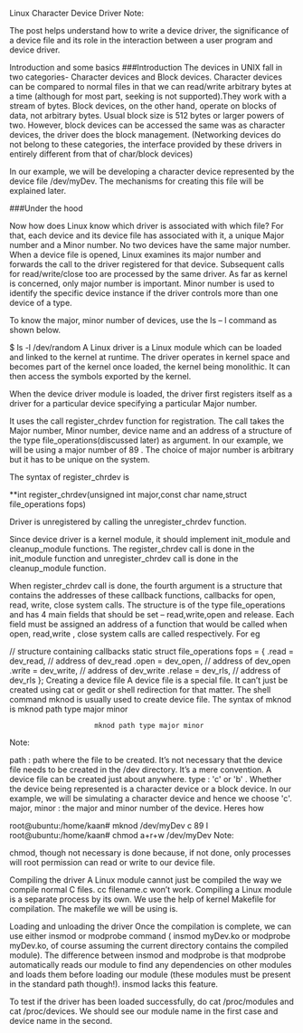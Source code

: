 Linux Character Device Driver
Note:

The post helps understand how to write a device driver, the significance of a device file and its role in the interaction between a user program and device driver.

Introduction and some basics
###Introduction The devices in UNIX fall in two categories- Character devices and Block devices. Character devices can be compared to normal files in that we can read/write arbitrary bytes at a time (although for most part, seeking is not supported).They work with a stream of bytes. Block devices, on the other hand, operate on blocks of data, not arbitrary bytes. Usual block size is 512 bytes or larger powers of two. However, block devices can be accessed the same was as character devices, the driver does the block management. (Networking devices do not belong to these categories, the interface provided by these drivers in entirely different from that of char/block devices)

In our example, we will be developing a character device represented by the device file /dev/myDev. The mechanisms for creating this file will be explained later.

###Under the hood

Now how does Linux know which driver is associated with which file? For that, each device and its device file has associated with it, a unique Major number and a Minor number. No two devices have the same major number. When a device file is opened, Linux examines its major number and forwards the call to the driver registered for that device. Subsequent calls for read/write/close too are processed by the same driver. As far as kernel is concerned, only major number is important. Minor number is used to identify the specific device instance if the driver controls more than one device of a type.

To know the major, minor number of devices, use the ls – l command as shown below.

$ ls -l /dev/random 
A Linux driver is a Linux module which can be loaded and linked to the kernel at runtime. The driver operates in kernel space and becomes part of the kernel once loaded, the kernel being monolithic. It can then access the symbols exported by the kernel.

When the device driver module is loaded, the driver first registers itself as a driver for a particular device specifying a particular Major number.

It uses the call register_chrdev function for registration. The call takes the Major number, Minor number, device name and an address of a structure of the type file_operations(discussed later) as argument. In our example, we will be using a major number of 89 . The choice of major number is arbitrary but it has to be unique on the system.

The syntax of register_chrdev is

**int register_chrdev(unsigned int major,const char name,struct file_operations fops)

Driver is unregistered by calling the unregister_chrdev function.

Since device driver is a kernel module, it should implement init_module and cleanup_module functions. The register_chrdev call is done in the init_module function and unregister_chrdev call is done in the cleanup_module function.

When register_chrdev call is done, the fourth argument is a structure that contains the addresses of these callback functions, callbacks for open, read, write, close system calls. The structure is of the type file_operations and has 4 main fields that should be set – read,write,open and release. Each field must be assigned an address of a function that would be called when open, read,write , close system calls are called respectively. For eg

// structure containing callbacks
static struct file_operations fops =
{
	.read = dev_read, // address of dev_read
	.open = dev_open, // address of dev_open
	.write = dev_write, // address of dev_write
	.relase = dev_rls, // address of dev_rls
};
Creating a device file
A device file is a special file. It can’t just be created using cat or gedit or shell redirection for that matter. The shell command mknod is usually used to create device file. The syntax of mknod is mknod path type major minor

                         mknod path type major minor
Note:

path : path where the file to be created. It’s not necessary that the device file needs to be created in the /dev directory. It’s a mere convention. A device file can be created just about anywhere.
type : 'c' or 'b' . Whether the device being represented is a character device or a block device. In our example, we will be simulating a character device and hence we choose 'c'.
major, minor : the major and minor number of the device.
Heres how

root@ubuntu:/home/kaan# mknod /dev/myDev c 89 l
root@ubuntu:/home/kaan# chmod a+r+w /dev/myDev
Note:

chmod, though not necessary is done because, if not done, only processes will root permission can read or write to our device file.

Compiling the driver
A Linux module cannot just be compiled the way we compile normal C files. cc filename.c won’t work. Compiling a Linux module is a separate process by its own. We use the help of kernel Makefile for compilation. The makefile we will be using is.

Loading and unloading the driver
Once the compilation is complete, we can use either insmod or modprobe command ( insmod myDev.ko or modprobe myDev.ko, of course assuming the current directory contains the compiled module). The difference between insmod and modprobe is that modprobe automatically reads our module to find any dependencies on other modules and loads them before loading our module (these modules must be present in the standard path though!). insmod lacks this feature.

To test if the driver has been loaded successfully, do cat /proc/modules and cat /proc/devices. We should see our module name in the first case and device name in the second.


